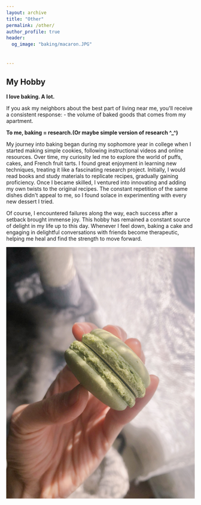 ```yaml
---
layout: archive
title: "Other"
permalink: /other/
author_profile: true
header:
  og_image: "baking/macaron.JPG"


---
```

## My Hobby ##

**I love baking. A lot.**

If you ask my neighbors about the best part of living near me, you'll receive a consistent response: - the volume of baked goods that comes from my apartment.

**To me, baking = research.(Or maybe simple version of research ^_^)**

My journey into baking began during my sophomore year in college when I started making simple cookies, following instructional videos and online resources. Over time, my curiosity led me to explore the world of puffs, cakes, and French fruit tarts. I found great enjoyment in learning new techniques, treating it like a fascinating research project. Initially, I would read books and study materials to replicate recipes, gradually gaining proficiency. Once I became skilled, I ventured into innovating and adding my own twists to the original recipes. The constant repetition of the same dishes didn't appeal to me, so I found solace in experimenting with every new dessert I tried.

Of course, I encountered failures along the way, each success after a setback brought immense joy. This hobby has remained a constant source of delight in my life up to this day.  Whenever I feel down, baking a cake and engaging in delightful conversations with friends become therapeutic, helping me heal and find the strength to move forward.

![](/images/baking/macaron.JPG)